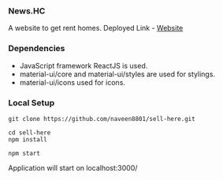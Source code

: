 ### News.HC

A website to get rent homes.
Deployed Link - <a href="https://sell-here.netlify.app/"> Website </a>

### Dependencies

- JavaScript framework ReactJS is used.
- material-ui/core and material-ui/styles are used for stylings.
- material-ui/icons used for icons.

### Local Setup

```
git clone https://github.com/naveen8801/sell-here.git
```

```
cd sell-here
npm install
```

```
npm start
```

Application will start on localhost:3000/
